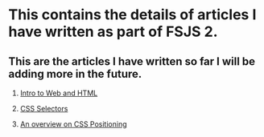 # This contains the details of articles I have written as part of FSJS 2.

## This are the articles I have written so far I will be adding more in the future.



1. [Intro to Web and HTML](https://yogeshmotiyani.hashnode.dev/intro-to-web-and-html)

2. [CSS Selectors](https://yogeshmotiyani.hashnode.dev/css-selectors)

3. [An overview on CSS Positioning](https://yogeshmotiyani.hashnode.dev/an-overview-on-css-positioning)


